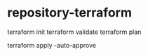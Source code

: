 # repository-terraform

terraform init
terraform validate
terraform plan

terraform apply -auto-approve


